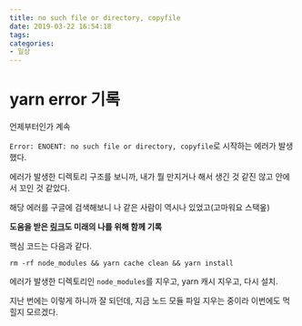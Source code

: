 ```yaml
---
title: no such file or directory, copyfile
date: 2019-03-22 16:54:18
tags:
categories:
- 일상
---
```


# yarn error 기록

언제부터인가 계속

`Error: ENOENT: no such file or directory, copyfile`로 시작하는 에러가 발생했다.

에러가 발생한 디렉토리 구조를 보니까, 내가 뭘 만지거나 해서 생긴 것 같진 않고 안에서 꼬인 것 같았다.

해당 에러를 구글에 검색해보니 나 같은 사람이 역시나 있었고(고마워요 스택옾)

**도움을 받은 [링크](https://github.com/yarnpkg/yarn/issues/5275)도 미래의 나를 위해 함께 기록**

핵심 코드는 다음과 같다.

`rm -rf node_modules && yarn cache clean && yarn install`

에러가 발생한 디렉토리인 `node_modules`를 지우고, yarn 캐시 지우고, 다시 설치.

지난 번에는 이렇게 하니까 잘 되던데, 지금 노드 모듈 파일 지우는 중이라 이번에도 먹힐지 모르겠다.

